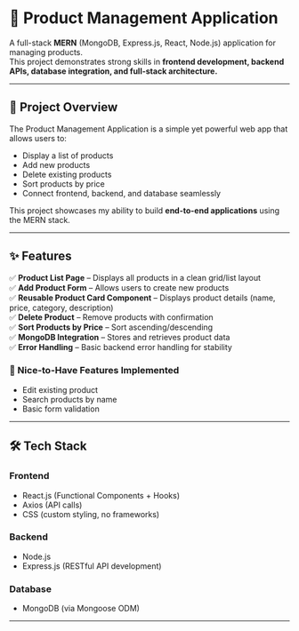 # 🛒 Product Management Application

A full-stack **MERN** (MongoDB, Express.js, React, Node.js) application for managing products.  
This project demonstrates strong skills in **frontend development, backend APIs, database integration, and full-stack architecture.**

---

## 🚀 Project Overview
The Product Management Application is a simple yet powerful web app that allows users to:
- Display a list of products
- Add new products
- Delete existing products
- Sort products by price
- Connect frontend, backend, and database seamlessly  

This project showcases my ability to build **end-to-end applications** using the MERN stack.

---

## ✨ Features

✅ **Product List Page** – Displays all products in a clean grid/list layout  
✅ **Add Product Form** – Allows users to create new products  
✅ **Reusable Product Card Component** – Displays product details (name, price, category, description)  
✅ **Delete Product** – Remove products with confirmation  
✅ **Sort Products by Price** – Sort ascending/descending  
✅ **MongoDB Integration** – Stores and retrieves product data  
✅ **Error Handling** – Basic backend error handling for stability  

### 🌟 Nice-to-Have Features Implemented
- Edit existing product  
- Search products by name  
- Basic form validation  

---

## 🛠️ Tech Stack

### Frontend
- React.js (Functional Components + Hooks)
- Axios (API calls)
- CSS (custom styling, no frameworks)

### Backend
- Node.js
- Express.js (RESTful API development)

### Database
- MongoDB (via Mongoose ODM)

---



